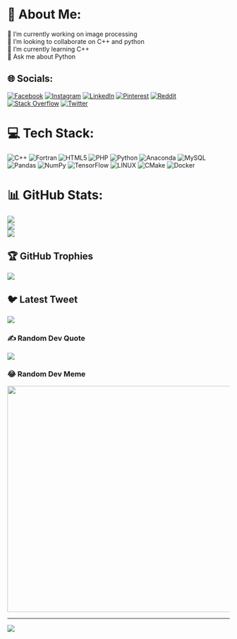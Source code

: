 # 💫 About Me:
🔭 I’m currently working on image processing<br>👯 I’m looking to collaborate on C++ and python<br>🌱 I’m currently learning C++<br>💬 Ask me about Python


## 🌐 Socials:
[![Facebook](https://img.shields.io/badge/Facebook-%231877F2.svg?logo=Facebook&logoColor=white)](https://facebook.com/wantedtobesoap) [![Instagram](https://img.shields.io/badge/Instagram-%23E4405F.svg?logo=Instagram&logoColor=white)](https://instagram.com/mrbalvayeh) [![LinkedIn](https://img.shields.io/badge/LinkedIn-%230077B5.svg?logo=linkedin&logoColor=white)](https://linkedin.com/in/mohammad-reza-balvayeh-2a9301b7) [![Pinterest](https://img.shields.io/badge/Pinterest-%23E60023.svg?logo=Pinterest&logoColor=white)](https://pinterest.com/mrbalvayeh) [![Reddit](https://img.shields.io/badge/Reddit-%23FF4500.svg?logo=Reddit&logoColor=white)](https://reddit.com/user/mrbalvayeh) [![Stack Overflow](https://img.shields.io/badge/-Stackoverflow-FE7A16?logo=stack-overflow&logoColor=white)](https://stackoverflow.com/users/mrbalvayeh) [![Twitter](https://img.shields.io/badge/Twitter-%231DA1F2.svg?logo=Twitter&logoColor=white)](https://twitter.com/balvaayeh) 

# 💻 Tech Stack:
![C++](https://img.shields.io/badge/c++-%2300599C.svg?style=for-the-badge&logo=c%2B%2B&logoColor=white) ![Fortran](https://img.shields.io/badge/Fortran-%23734F96.svg?style=for-the-badge&logo=fortran&logoColor=white) ![HTML5](https://img.shields.io/badge/html5-%23E34F26.svg?style=for-the-badge&logo=html5&logoColor=white) ![PHP](https://img.shields.io/badge/php-%23777BB4.svg?style=for-the-badge&logo=php&logoColor=white) ![Python](https://img.shields.io/badge/python-3670A0?style=for-the-badge&logo=python&logoColor=ffdd54) ![Anaconda](https://img.shields.io/badge/Anaconda-%2344A833.svg?style=for-the-badge&logo=anaconda&logoColor=white) ![MySQL](https://img.shields.io/badge/mysql-%2300f.svg?style=for-the-badge&logo=mysql&logoColor=white) ![Pandas](https://img.shields.io/badge/pandas-%23150458.svg?style=for-the-badge&logo=pandas&logoColor=white) ![NumPy](https://img.shields.io/badge/numpy-%23013243.svg?style=for-the-badge&logo=numpy&logoColor=white) ![TensorFlow](https://img.shields.io/badge/TensorFlow-%23FF6F00.svg?style=for-the-badge&logo=TensorFlow&logoColor=white) ![LINUX](https://img.shields.io/badge/Linux-FCC624?style=for-the-badge&logo=linux&logoColor=black) ![CMake](https://img.shields.io/badge/CMake-%23008FBA.svg?style=for-the-badge&logo=cmake&logoColor=white) ![Docker](https://img.shields.io/badge/docker-%230db7ed.svg?style=for-the-badge&logo=docker&logoColor=white)
# 📊 GitHub Stats:
![](https://github-readme-stats.vercel.app/api?username=mrbalvayeh&theme=blue-green&hide_border=false&include_all_commits=false&count_private=false)<br/>
![](https://github-readme-streak-stats.herokuapp.com/?user=mrbalvayeh&theme=blue-green&hide_border=false)<br/>
![](https://github-readme-stats.vercel.app/api/top-langs/?username=mrbalvayeh&theme=blue-green&hide_border=false&include_all_commits=false&count_private=false&layout=compact)

## 🏆 GitHub Trophies
![](https://github-profile-trophy.vercel.app/?username=mrbalvayeh&theme=tokyonight&no-frame=false&no-bg=true&margin-w=4)

## 🐦 Latest Tweet
[![](https://gtce.itsvg.in/api?username=balvaayeh)](https://github.com/VishwaGauravIn/github-twitter-card-embed)

### ✍️ Random Dev Quote
![](https://quotes-github-readme.vercel.app/api?type=horizontal&theme=merko)

### 😂 Random Dev Meme
<img src="https://rm.up.railway.app/" width="512px"/>

---
[![](https://visitcount.itsvg.in/api?id=mrbalvayeh&icon=0&color=0)](https://visitcount.itsvg.in)

<!-- Proudly created with GPRM ( https://gprm.itsvg.in ) -->
